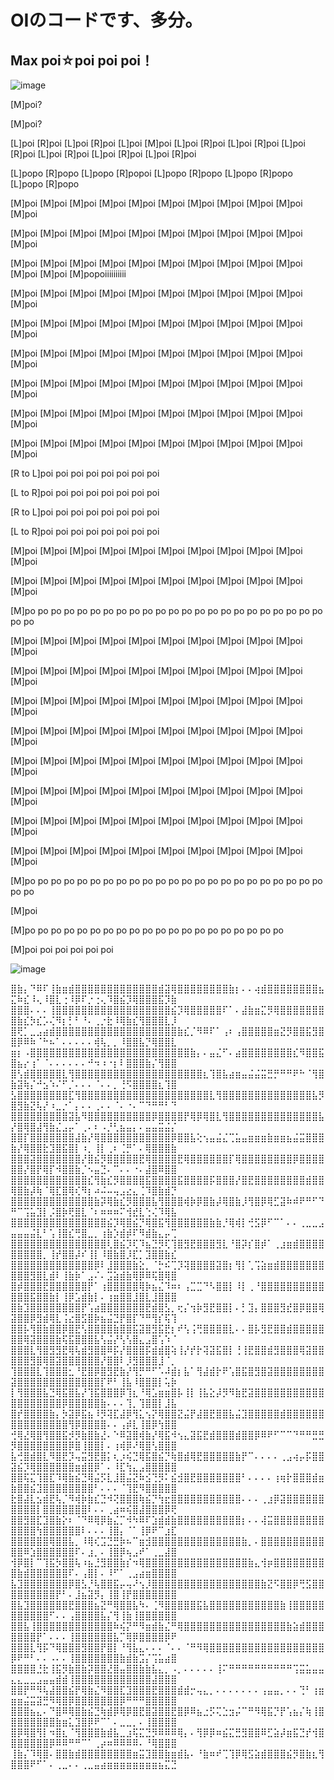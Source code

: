 # OIのコードです、多分。

## Max poi☆poi poi poi！

![image](https://github.com/hawk5121/OI/raw/master/image/but.jpg)

[M]poi?

[M]poi?

[L]poi [R]poi [L]poi [R]poi [L]poi [M]poi [L]poi [R]poi [L]poi [R]poi [L]poi [R]poi [L]poi [R]poi [L]poi [R]poi [L]poi [R]poi

[L]popo [R]popo [L]popo [R]popoi [L]popo [R]popo [L]popo [R]popo [L]popo [R]popo

[M]poi [M]poi [M]poi [M]poi [M]poi [M]poi [M]poi [M]poi [M]poi [M]poi [M]poi 

[M]poi [M]poi [M]poi [M]poi [M]poi [M]poi [M]poi [M]poi [M]poi [M]poi [M]poi 

[M]poi [M]poi [M]poi [M]poi [M]poi [M]poi [M]poi [M]poi [M]poi [M]poi [M]poi [M]poi [M]popoiiiiiiiiii

[M]poi [M]poi [M]poi [M]poi [M]poi [M]poi [M]poi [M]poi [M]poi [M]poi [M]poi 

[M]poi [M]poi [M]poi [M]poi [M]poi [M]poi [M]poi [M]poi [M]poi [M]poi [M]poi 

[M]poi [M]poi [M]poi [M]poi [M]poi [M]poi [M]poi [M]poi [M]poi [M]poi [M]poi 

[M]poi [M]poi [M]poi [M]poi [M]poi [M]poi [M]poi [M]poi [M]poi [M]poi [M]poi 

[M]poi [M]poi [M]poi [M]poi [M]poi [M]poi [M]poi [M]poi [M]poi [M]poi [M]poi 

[M]poi [M]poi [M]poi [M]poi [M]poi [M]poi [M]poi [M]poi [M]poi [M]poi [M]poi 

[R to L]poi poi poi poi poi poi poi poi 

[L to R]poi poi poi poi poi poi poi poi 

[R to L]poi poi poi poi poi poi poi poi 

[L to R]poi poi poi poi poi poi poi poi 

[M]poi [M]poi [M]poi [M]poi [M]poi [M]poi [M]poi [M]poi [M]poi [M]poi [M]poi 

[M]poi [M]poi [M]poi [M]poi [M]poi [M]poi [M]poi [M]poi [M]poi [M]poi [M]poi 

[M]po po po po po po po po po po po po po po po po po po po po po po po po po 

[M]poi [M]poi [M]poi [M]poi [M]poi [M]poi [M]poi [M]poi [M]poi [M]poi [M]poi 

[M]poi [M]poi [M]poi [M]poi [M]poi [M]poi [M]poi [M]poi [M]poi [M]poi [M]poi 

[M]poi [M]poi [M]poi [M]poi [M]poi [M]poi [M]poi [M]poi [M]poi [M]poi [M]poi 

[M]poi [M]poi [M]poi [M]poi [M]poi [M]poi [M]poi [M]poi [M]poi [M]poi [M]poi 

[M]poi [M]poi [M]poi [M]poi [M]poi [M]poi [M]poi [M]poi [M]poi [M]poi [M]poi 

[M]poi [M]poi [M]poi [M]poi [M]poi [M]poi [M]poi [M]poi [M]poi [M]poi [M]poi 

[M]poi [M]poi [M]poi [M]poi [M]poi [M]poi [M]poi [M]poi [M]poi [M]poi [M]poi 

[M]poi [M]poi [M]poi [M]poi [M]poi [M]poi [M]poi [M]poi [M]poi [M]poi [M]poi 

[M]po po po po po po po po po po po po po po po po po po po po po po po po po 

[M]poi

[M]po po po po po po po po po po po po po po po po po po po po 

[M]poi poi poi poi poi poi

![image](https://github.com/hawk5121/OI/raw/master/image/poi.jpg)
      

⣿⣷⡄⠙⠿⠏⢸⣷⣶⣾⣿⣿⣿⣿⣿⣿⣿⣿⣿⣿⣿⣿⣿⣾⣽⢿⣿⣿⣿⣿⣿⣿⣿⣿⣷⡆⠄⠄⢴⣾⣿⣿⣿⣿⣿⣿⣿⣿⣦⣍⠷⣎⠸⢄⠸⣿⣇⢐⠸⡿⠏⡐⢐⢄⠹⣿⣮⡹⢿⣿⣿⣿⣯⡹⣷  
⣿⣿⣿⠄⠄⠄⢸⣿⣿⣿⣿⣿⣿⣿⣿⣿⣿⣿⣿⣿⣿⣿⣿⣿⣿⣮⡹⢿⣿⣿⣿⣿⣿⠏⠁⠄⣼⣷⣶⣍⡻⢿⣿⣿⣿⣿⣿⣿⣿⣿⣷⣎⡳⣎⡡⢌⠻⡆⡃⠃⠘⠄⢀⡐⣗⠸⢿⣷⣎⢻⣿⣿⣿⣇⡸  
⣿⢟⡁⣀⣠⣴⣾⣿⣿⣿⣿⣿⣿⣿⣿⣿⣿⣿⣿⣿⣿⣿⣿⣿⣿⣿⣷⣎⡈⠻⠿⠏⠁⢠⠆⢠⣿⣿⣿⣿⣿⣶⣝⡻⣿⣿⣯⣻⣿⣿⡿⠿⠷⠈⠓⠦⠁⠄⠄⠄⠄⠄⢾⢧⡀⡀⠸⣿⣿⣧⡙⢿⣿⣿⣇  
⣶⡆⠠⣿⣿⣿⣿⣿⣿⣿⣿⣿⣿⣿⣿⣿⣿⣿⣿⣿⣿⣿⣿⣿⣿⣿⣿⣿⣷⡄⠄⣤⣌⠋⠄⣴⣿⣿⣿⣿⣿⣿⣿⣿⣎⠻⣿⣿⣯⣿⣦⡔⢰⠁⠈⠄⠄⠄⠄⠄⠄⠚⠲⠰⠐⡆⠇⣿⣿⣿⣷⡌⢻⣿⣿  
⣿⢣⣾⣿⣿⣿⣿⣿⣇⢻⣿⣿⣿⣿⣿⣿⣿⣿⣿⣿⣿⣿⣿⣿⣿⣿⣿⣿⣿⣿⣆⢹⣿⣧⣴⣶⣤⣬⣬⣭⣛⡛⠛⠛⠟⠓⠈⢻⣿⣷⣽⢷⡌⠚⣢⠱⠌⠋⡈⠄⠄⠄⠈⠄⠄⡀⢘⠫⣿⣿⣿⣿⣆⢹⣿  
⣣⣿⣿⣿⣿⣿⣿⣿⣿⣏⢻⣿⣿⣿⣿⣿⣿⣿⣿⣿⣿⣿⣿⣿⣿⣿⣿⣿⣿⣿⣿⣇⢻⣿⣿⣿⣿⣿⣿⣿⣿⣿⣿⣿⣿⣿⣿⣧⡻⣿⣻⣷⣝⢧⡜⠰⣀⡐⠁⡄⠄⠄⢀⠄⠄⠈⠄⠐⠄⠉⠙⠛⠛⠃⠙  
⣿⣿⣿⣿⣿⣿⣿⣿⣿⣽⣧⠻⣿⣿⣿⣿⣿⣿⣿⣿⣿⣿⡿⣿⣿⣿⣿⡟⢿⡿⢿⣿⣇⢻⣿⣿⣿⣿⣿⣿⣿⣿⣿⣿⣿⣿⣿⣿⣧⡜⣿⢿⣿⣼⢻⣷⣌⣠⡤⠁⢀⠄⠆⠠⡘⢃⣦⣤⡄⠄⣤⣤⣭⣬⡌  
⣿⣿⡏⣿⣿⣿⣿⣿⣿⣿⣼⣷⡜⢿⣿⣿⣿⣿⣿⣿⣿⣿⣿⣿⣿⡿⣿⣿⣧⢕⢢⣤⣬⣌⢉⣥⣤⣶⣶⣶⣷⣶⣶⣦⣬⣭⣿⣿⣿⣷⡜⢿⣿⣿⣗⣹⣿⣯⣿⡇⠰⡀⢸⡇⢀⠆⢈⡛⠁⠄⢿⣿⣿⣿⣷  
⣿⣿⣿⣽⣿⣿⣿⣿⣿⣿⣿⡜⣿⣮⡻⣿⣿⣿⣿⣿⣟⢿⣿⣿⣿⣿⣟⢿⣿⣿⣿⣿⣿⣿⡏⢿⣿⣿⣿⣿⣿⣿⣿⣿⡿⣿⣿⣿⣿⣿⣿⡜⣿⡟⢿⡏⠺⣿⣿⣷⡈⠢⣤⣙⠄⠉⠄⠄⠐⠄⣼⣿⠿⣿⣿  
⣿⣿⣿⣿⣿⣿⣿⣿⣿⣿⣿⣿⣎⢻⣷⣎⡻⣿⣿⣿⣿⣯⣿⣿⣿⣿⣯⣿⣿⣿⣿⡯⣿⣿⣿⡜⣿⣟⣿⣿⣿⣿⣿⣿⣿⣿⣾⣿⣿⢿⣿⣷⡼⢷⠈⢿⣏⣿⢿⢎⠻⡆⠴⠬⠤⢤⣠⣔⣄⢈⠹⣿⣷⣾⡙  
⣿⣿⣿⣿⣿⣿⣿⣿⣿⣿⣿⣿⣿⣷⡽⢿⣷⣎⡻⣿⣿⣿⣧⢻⣿⣿⣿⢾⡷⡿⣿⣷⡼⢿⣿⣷⡸⢻⣿⡿⢿⣋⣽⠷⠾⠟⠛⠋⠙⠛⠉⢩⣥⣹⡇⡨⣿⡷⢟⣿⣇⠈⠆⠶⠶⠶⠍⢺⣞⣇⢑⢌⠹⢿⣧  
⣿⣿⣿⣿⣿⣿⣿⣿⣿⣿⣿⣿⣿⣿⣿⣮⡹⢿⣿⣮⡙⢿⣿⣯⢻⣿⣿⣿⣿⣿⣿⣷⣷⡘⢿⢾⡇⢚⣫⡿⠋⠉⠁⠄⠄⢀⣀⣀⣠⣤⣤⣤⣬⣇⠃⢡⢸⣿⣎⢛⣿⣀⡀⢰⣷⡱⣾⡾⠏⠻⣾⣷⣄⡤⢉  
⣿⣿⣿⣿⣿⣿⣿⣿⣿⣿⣿⣿⣿⣿⣿⢇⣿⣮⡹⢏⠹⣦⣙⡻⢏⢹⣿⣻⣟⣿⣿⣿⣻⣇⠘⣿⡽⡎⣿⡾⠁⢀⣰⣶⣾⣿⣿⣿⣿⣿⣿⣿⣿⣿⡀⢸⡞⣿⣿⡼⠎⢸⡇⠸⣿⣷⣿⡸⣏⡁⣹⣿⣿⣷⣎  
⣿⣿⣿⣿⣿⣿⣿⣿⣿⣿⣿⣿⣿⡿⠇⣸⣿⣿⣿⣷⣕⡀⠈⡓⠮⢉⡹⢽⣿⣿⣿⣿⣽⣿⡆⢻⡇⢁⢩⣵⣶⣾⣿⣿⣿⣿⣿⣿⣿⣿⣿⣿⣻⣿⣇⣾⠇⢸⣷⡷⠁⣠⠌⠄⣩⣵⣾⣷⢿⡿⠿⢯⣿⢿⣿  
⣿⡾⣿⣿⣿⣟⣿⣿⣿⣿⣿⣿⡟⠁⢰⣿⣿⣿⣿⣿⢿⡷⣦⣌⠹⠶⠆⢠⣉⣉⠙⠣⣿⣿⡇⠸⡇⢀⠘⣿⣿⣿⣿⣿⣿⣿⣿⣿⣿⣿⣿⣿⣯⣿⣿⣷⡇⢸⡿⣡⣾⣷⡇⠄⢰⣶⣿⣿⣸⣿⣇⣸⣿⣿⣿  
⣿⣷⣹⣿⣿⣿⣿⣿⣿⣿⣿⡟⢡⣴⣿⣿⣿⣿⣿⣿⣿⣟⣾⣿⣣⡀⢖⡌⢲⡷⣻⣟⣿⣿⡇⠄⡃⣹⡄⣿⣿⣿⣻⣞⣿⡿⣿⣿⢿⣽⣿⣿⡿⣻⣾⢿⣇⢨⣔⣿⣫⣿⡷⣦⣬⣙⡟⣿⡏⠙⠛⢻⡎⢯⢹  
⣿⣿⡧⢻⣿⣷⣿⣿⡿⣿⣟⢣⣿⣿⣿⣿⣷⣿⣿⣯⣽⣿⣻⣯⣟⡆⠞⢣⢨⢛⣿⣿⣿⣿⣇⠄⠄⣿⡧⣻⣟⣿⣿⣾⣿⣿⣿⣿⣿⣿⣿⢿⣽⣿⣿⣿⣷⢯⣯⣿⣿⣿⣧⢣⣬⡜⢣⢣⣿⣄⣠⣿⢡⠱⠈  
⣿⣿⣿⣇⢻⣿⣻⣻⣟⢿⢧⣾⣻⣿⣿⠿⡯⡜⣿⣿⣿⡯⣾⣾⣿⢵⢸⡜⡞⡗⢽⣽⣯⣿⡇⢘⢸⣟⣿⣿⣾⣻⣿⣿⣿⢿⣽⣿⣿⣿⣿⣿⣻⣿⢿⣿⣽⣿⣿⣿⣿⣿⣿⡜⣿⣿⠇⡸⣻⣿⣿⣿⣸⠈⡀  
⢹⣿⣿⣿⣇⢹⣿⣿⣿⣂⠘⣟⣿⡿⣿⣻⣟⣷⡜⢻⡛⠛⠋⠡⠼⣾⡆⣧⠁⢻⣼⣾⡗⠟⢡⣿⣯⣿⣻⣿⣽⣿⣿⣿⣿⣿⣿⣿⣿⣽⣿⣿⣿⣿⣿⣿⣿⣿⣿⣿⣿⣿⣿⡏⠟⠃⢸⣧⠸⣿⣿⣿⡇⢥⡷  
⡇⢻⣿⣿⣿⣧⣙⢿⣯⣿⣧⡜⢹⣯⣿⣿⣿⡿⢹⣆⠘⢿⣡⣶⣶⣿⡧⢸⡇⢸⣧⣕⡼⡻⠻⣷⣟⣽⣿⣿⣿⣿⣿⣿⣿⣿⣿⣿⣿⣿⣿⣿⣿⣿⣿⣿⣿⡿⣿⣿⣿⣿⣿⣷⠄⠄⠄⢹⡀⢹⣿⣿⡇⣸⣧  
⣿⡞⣿⣿⣿⣿⣷⡄⡳⣽⡿⣯⣦⠸⡻⢽⣏⣼⡿⢻⣅⢢⡝⢿⣿⣿⣝⣬⡟⣼⣿⣟⣿⣿⣧⣬⣹⣿⣿⣿⣿⣿⣾⣿⣿⣿⣿⣿⣿⣿⣿⣿⣿⣿⣿⣿⣿⣿⢻⡿⣿⣿⣿⣿⠄⠄⢠⡾⣇⢸⣿⡿⢳⣿⣿  
⢚⢿⣜⢿⣿⢻⣿⣿⣯⡺⡻⣷⣿⣷⣜⠄⠑⠿⣽⣿⢾⣷⡜⢿⣯⠺⢢⣄⣽⣯⣟⣾⣿⣿⣿⣾⣿⣿⡿⠿⠟⠋⠉⠉⠙⠛⠛⣛⣛⡻⣿⣿⣿⣿⣿⣿⣿⣿⡿⣿⢸⣿⣿⡇⠄⢰⢾⡿⠜⢿⣿⢣⣿⣿⣿  
⣧⢚⣿⣾⣿⣇⠻⣿⣟⡹⢤⣭⣻⣟⣿⡅⢆⡰⢮⣙⢿⣯⣿⣮⡙⢷⣿⣾⢿⣟⣿⣿⣿⣿⣿⣷⡟⠉⠄⠄⠄⠄⢀⣠⢴⡤⡯⣿⣿⣽⣮⡹⢿⣿⣿⣿⣿⣿⣿⣶⣾⣿⡿⠁⠄⠸⣏⢳⣄⣠⣿⣿⣿⣿⣿  
⣿⣿⢯⣍⢹⣿⣏⠹⢿⣷⣮⣙⢿⣬⡫⣇⣸⣿⣬⣝⠷⣪⢙⡻⠅⣮⣺⣿⣟⣿⣿⣿⣿⣿⣿⣿⠃⠄⠄⠄⠄⢰⢶⡗⣿⣿⣿⣾⣶⣷⣿⣿⣮⣹⣿⣿⣿⣿⣿⣿⣿⣿⠃⠄⠄⠄⠈⢹⣟⠻⣿⣿⣿⣿⣿  
⣗⣿⣼⣇⣢⣾⣟⢧⡈⠻⢾⡷⣷⣎⣙⠺⢝⣿⣿⣿⢷⣮⡙⢳⣖⣿⣿⣿⣿⣿⣿⣿⣿⣿⣿⣿⠄⠄⠄⢀⣰⡿⣽⣿⣿⣿⣿⣿⣿⣿⣿⣿⣿⡇⣿⣿⣿⣿⣿⣿⣿⠇⠄⠄⢀⣴⠶⢮⣿⣼⣿⣿⣿⡿⢟  
⣿⣿⣻⣿⣏⣹⣿⣷⡕⠆⠈⠙⠿⢿⡿⣷⣌⡉⠺⠳⠿⠏⣱⣾⣾⣷⣿⣿⣿⣿⣿⣿⣿⣿⣿⣿⡆⠄⠄⢼⣭⣿⣿⣿⣿⣿⣿⣿⣿⣿⣿⣿⣿⢳⣿⣿⣿⣿⣿⣿⠇⠄⠄⠄⢸⣿⡄⠈⠁⢸⡿⠟⠉⣰⣏  
⣿⣿⣿⣿⣿⣿⢿⣿⣿⣧⡀⠸⢿⢎⣩⣙⣛⡷⠦⠉⣶⣺⣿⣿⣿⣿⣿⣿⣿⣿⣿⣿⣿⣿⣿⣿⣷⡀⠄⣿⣿⣿⣿⣿⣿⣿⣿⣿⣿⣿⣿⠿⣱⣿⣿⣿⣿⣿⣿⠏⠄⣰⡀⠄⢸⣿⡿⢦⣠⠞⠁⢀⣀⣼⣿  
⢺⡿⣿⡇⠉⢹⣯⡳⣿⣿⢧⠰⣦⣘⣻⣿⣿⣷⡎⠲⢿⣿⣿⣿⣿⣿⣿⣿⣿⣿⣿⣿⣿⣿⣿⣿⣿⣷⣄⢺⡶⣿⣿⣿⣿⣿⣿⣿⣿⣿⣷⣾⣿⣿⣿⣿⣿⣿⠏⠄⢠⣿⡇⠄⠸⠋⠁⢀⣠⣴⣶⣿⣿⣿⣿  
⣧⣹⣿⣿⣿⣿⣿⣿⣿⡿⣿⣣⡘⢧⣿⣿⣯⡤⢤⠜⢢⡸⣿⣿⣿⣿⣿⣿⣿⣿⣿⣿⣿⣿⣿⣿⣿⣿⣿⣷⣝⠫⣿⣿⡿⢛⣫⣿⣿⣿⣿⣿⣿⣿⣿⣿⡟⠃⠄⣸⣦⣽⡻⡄⢸⣿⢸⡟⣿⣿⣿⣿⣿⣿⣿  
⣿⣧⣹⣿⣿⣿⣿⣿⣿⣟⣿⣿⣿⣦⣝⠛⢿⣿⣿⣧⠳⠄⢈⠻⣿⣿⣿⣿⣿⣯⣧⣿⣿⣿⣿⣿⣿⣿⣿⣿⣿⣿⣷⢸⣿⣿⣿⣿⣿⣿⣿⣿⣿⣿⣿⠋⠄⠄⢠⣿⣿⣿⣿⣧⡌⢻⢸⣷⢸⣿⣿⣿⣿⣿⣿  
⣿⣿⣧⢸⣿⣿⣿⣿⣿⣿⣿⣿⣿⣿⣿⣿⠷⢮⡝⠛⠻⣶⣾⣷⣌⠛⢿⣿⣿⣿⣿⣿⣿⣿⣿⣿⣿⣿⣿⣿⣿⣿⣿⣷⣵⣾⣿⣿⣿⣿⣿⣿⣿⡟⠁⠄⠄⠄⢸⣿⣿⣿⣿⣿⣿⣧⡉⢿⡿⣿⣿⣿⣿⡿⠟  
⣿⣿⣿⣇⢻⡯⠙⢿⣿⣿⣿⣻⣿⣿⡟⣿⡇⠘⢻⣧⣄⠄⠄⠄⠈⠄⠄⠈⠛⠻⢿⣿⣿⣿⣿⣿⣿⣿⣿⣿⣿⣿⣿⣿⣿⣿⣿⣿⣿⡿⠟⠛⠃⠄⠄⠠⠄⠄⢸⣿⣿⣿⣿⣿⣿⣿⣷⣾⣷⣩⡌⢩⣥⣴⣿  
⣿⣿⣿⣿⣘⣗⢸⣯⡻⣷⣿⣷⡽⣿⣿⣜⣿⣤⣿⣿⣷⣷⣧⣄⡀⠠⡀⠄⠄⠄⠄⠄⢸⠍⠛⠛⠛⠛⠛⠛⠛⠛⠛⠛⢩⣭⣥⣤⣤⣄⣄⣀⣀⣠⣤⣤⣾⣾⢸⣿⣿⣿⣿⣿⣿⣿⣿⣿⣿⣿⣿⣼⣿⣿⣿  
⣿⣿⡟⠛⠻⢧⣼⣿⣿⣮⡟⢿⣷⣌⠻⣿⣿⣏⣹⣿⣿⣿⣟⣿⣿⣿⣾⣾⡒⢤⣄⡀⠄⠄⠄⠄⠄⠄⠄⢠⣤⣤⡀⠄⠄⢙⠃⢰⣶⣶⣶⣬⣭⣽⣛⠻⢿⣿⡿⣿⣿⣿⣿⣿⣿⣿⡿⠛⠛⠛⣿⣿⣿⣿⣿  
⣿⣿⣿⣦⣄⠄⠙⣿⠿⢿⣿⣷⣮⣙⢷⣾⡿⢿⡿⣿⣟⣿⣽⣿⣿⣟⣿⡿⠿⣦⣐⡫⢍⣑⣲⡬⠉⠛⠻⢿⣯⡙⡟⢡⣦⡌⢷⢸⣿⣿⣿⣿⣿⣿⣿⣿⣷⣶⣅⣹⣿⡿⠟⠉⠁⠄⣀⣀⡀⠄⢸⣿⣿⣿⣿  
⣿⡿⢿⣿⢻⡇⠲⣿⣆⠈⢻⣿⣿⣿⣷⣾⣧⣀⣰⢯⣍⣙⡻⠿⠿⠿⢿⡄⠄⢻⡿⡿⠶⣮⣍⣛⣻⣿⣿⠿⣋⣵⡼⣶⣯⣙⡞⢺⣿⣿⣿⣿⣿⣿⣿⡿⠿⠿⠛⠛⠉⠁⢀⡴⠶⠿⠿⠿⠿⠄⠘⢿⣿⣿⣿  
⢸⣷⡌⠹⢿⣿⠄⣿⣿⣷⣾⣿⣿⣿⣿⣿⣿⣿⣿⣶⣭⣹⣿⣿⣷⣶⣾⣧⠄⠘⣷⠶⠞⢉⢹⡿⢿⣫⣵⣾⣿⣿⣿⣮⡻⣿⣷⣆⢻⣿⣿⣿⠟⠋⠁⠄⢀⣀⠄⠄⢀⣀⣤⣴⣶⣶⣶⣶⣶⣶⣶⣶⣦⣍⣙  